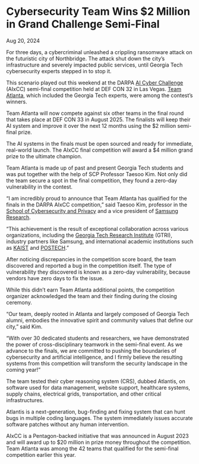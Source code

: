# Cybersecurity Team Wins $2 Million in Grand Challenge Semi-Final

Aug 20, 2024


For three days, a cybercriminal unleashed a crippling ransomware attack on the futuristic city of Northbridge. The attack shut down the city’s infrastructure and severely impacted public services, until Georgia Tech cybersecurity experts stepped in to stop it.

This scenario played out this weekend at the DARPA [AI Cyber Challenge](https://aicyberchallenge.com/home/) (AIxCC) semi-final competition held at DEF CON 32 in Las Vegas. [Team Atlanta](https://team-atlanta.github.io/), which included the Georgia Tech experts, were among the contest’s winners.

Team Atlanta will now compete against six other teams in the final round that takes place at DEF CON 33 in August 2025. The finalists will keep their AI system and improve it over the next 12 months using the $2 million semi-final prize.

The AI systems in the finals must be open sourced and ready for immediate, real-world launch. The AIxCC final competition will award a $4 million grand prize to the ultimate champion.

Team Atlanta is made up of past and present Georgia Tech students and was put together with the help of SCP Professor Taesoo Kim. Not only did the team secure a spot in the final competition, they found a zero-day vulnerability in the contest.

“I am incredibly proud to announce that Team Atlanta has qualified for the finals in the DARPA AIxCC competition,” said Taesoo Kim, professor in the [School of Cybersecurity and Privacy](https://scp.cc.gatech.edu/) and a vice president of [Samsung Research](https://research.samsung.com/).

“This achievement is the result of exceptional collaboration across various organizations, including the [Georgia Tech Research Institute](https://gtri.gatech.edu/) (GTRI), industry partners like Samsung, and international academic institutions such as [KAIST](https://www.kaist.ac.kr/en/) and [POSTECH](https://www.postech.ac.kr/kor/).”

After noticing discrepancies in the competition score board, the team discovered and reported a bug in the competition itself. The type of vulnerability they discovered is known as a zero-day vulnerability, because vendors have zero days to fix the issue.

While this didn’t earn Team Atlanta additional points, the competition organizer acknowledged the team and their finding during the closing ceremony.

“Our team, deeply rooted in Atlanta and largely composed of Georgia Tech alumni, embodies the innovative spirit and community values that define our city,” said Kim.

“With over 30 dedicated students and researchers, we have demonstrated the power of cross-disciplinary teamwork in the semi-final event. As we advance to the finals, we are committed to pushing the boundaries of cybersecurity and artificial intelligence, and I firmly believe the resulting systems from this competition will transform the security landscape in the coming year!”

The team tested their cyber reasoning system (CRS), dubbed Atlantis, on software used for data management, website support, healthcare systems, supply chains, electrical grids, transportation, and other critical infrastructures.

Atlantis is a next-generation, bug-finding and fixing system that can hunt bugs in multiple coding languages. The system immediately issues accurate software patches without any human intervention.

AIxCC is a Pentagon-backed initiative that was announced in August 2023 and will award up to $20 million in prize money throughout the competition. Team Atlanta was among the 42 teams that qualified for the semi-final competition earlier this year.